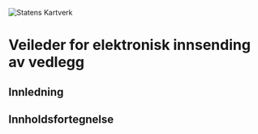 ![Statens Kartverk](https://github.com/kartverket/etinglysing-systembeskrivelse/blob/master/doc/kartverket.png)


# Veileder for elektronisk innsending av vedlegg


## Innledning

## Innholdsfortegnelse

